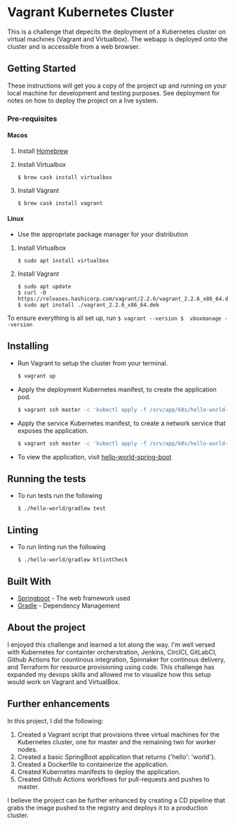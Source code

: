 # Vagrant Kubernetes Cluster

This is a challenge that depecits the deployment of a Kubernetes cluster on virtual machines (Vagrant and Virtualbox). The webapp is deployed onto the cluster and is accessible from a web browser.

## Getting Started

These instructions will get you a copy of the project up and running on your local machine for development and testing purposes. See deployment for notes on how to deploy the project on a live system.

### Pre-requisites
#### Macos
1. Install [Homebrew](https://brew.sh/)

2. Install Virtualbox
   ```
   $ brew cask install virtualbox
   ```
3. Install Vagrant
   ```
   $ brew cask install vagrant
    ```
#### Linux
- Use the appropriate package manager for your distribution
1. Install Virtualbox
   ```
   $ sudo apt install virtualbox
   ```

2. Install Vagrant
   ```
   $ sudo apt update
   $ curl -O https://releases.hashicorp.com/vagrant/2.2.6/vagrant_2.2.6_x86_64.deb
   $ sudo apt install ./vagrant_2.2.6_x86_64.deb
   ```


 To ensure everything is all set up, run
    ```
    $ vagrant --version
    $  vboxmanage --version
    ```

## Installing
* Run Vagrant to setup the cluster from your terminal.
  ```sh
  $ vagrant up
  ```

* Apply the deployment Kubernetes manifest, to create the application pod.
  ```sh
  $ vagrant ssh master -c 'kubectl apply -f /srv/app/k8s/hello-world-deployment.yaml'
  ```

* Apply the service Kubernetes manifest, to create a network service that exposes the application.
  ```sh
  $ vagrant ssh master -c 'kubectl apply -f /srv/app/k8s/hello-world-service.yaml'
  ```

* To view the application, visit [hello-world-spring-boot](http://localhost:8080/)

## Running the tests

* To run tests run the following
    ```
    $ ./hello-world/gradlew test
    ```

## Linting
* To run linting run the following
    ```
    $ ./hello-world/gradlew ktlintCheck
    ```

## Built With

* [Springboot](https://spring.io/projects/spring-boot) - The web framework used
* [Gradle](https://gradle.org/) - Dependency Management

## About the project

I enjoyed this challenge and learned a lot along the way. I'm well versed with Kubernetes for containter orcherstration, Jenkins, CirclCI, GitLabCI, Github Actions for countinous integration, Spinnaker for continous delivery,
and Terraform for resource provisioning using code. This challenge has expanded my devops skills and allowed me to visualize how this setup would work on Vagrant and VirtualBox.

## Further enhancements
In this project, I did the following:

1. Created a Vagrant script that provisions three virtual machines for the Kubernetes cluster, one for master and the remaining two for worker nodes.
2. Created a basic SpringBoot application that returns {'hello': 'world'}.
3. Created a Dockerfile to containerize the application.
4. Created Kubernetes manifests to deploy the application.
5. Created Github Actions workflows for pull-requests and pushes to master. 

I believe the project can be further enhanced by creating a CD pipeline that grabs the image pushed to the registry and deploys it to a production cluster.
